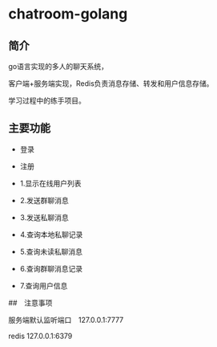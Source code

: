 # chatroom-golang



## 简介

go语言实现的多人的聊天系统，

客户端+服务端实现，Redis负责消息存储、转发和用户信息存储。

学习过程中的练手项目。

## 主要功能

- 登录
- 注册



- 1.显示在线用户列表

- 2.发送群聊消息

- 3.发送私聊消息

- 4.查询本地私聊记录

- 5.查询未读私聊消息

- 6.查询群聊消息记录

- 7.查询用户信息

##　注意事项

服务端默认监听端口　127.0.0.1:7777

redis                              127.0.0.1:6379